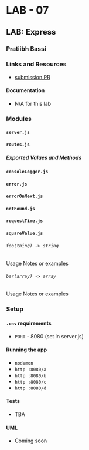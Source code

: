 # LAB - 07

## LAB: Express

### Pratiibh Bassi

### Links and Resources
* [submission PR](https://github.com/pratiibh-401-advanced-javascript/lab-07-middleware/pull/1)


#### Documentation
* N/A for this lab

### Modules
#### `server.js`
#### `routes.js`

##### Exported Values and Methods
#### `consoleLogger.js`
#### `error.js`
#### `errorOnNext.js`
#### `notFound.js`
#### `requestTime.js`
#### `squareValue.js`

###### `foo(thing) -> string`
Usage Notes or examples

###### `bar(array) -> array`
Usage Notes or examples

### Setup
#### `.env` requirements
* `PORT` - 8080 (set in server.js)

#### Running the app
* `nodemon`
* `http :8080/a`
* `http :8080/b`
* `http :8080/c`
* `http :8080/d`

  
#### Tests
* TBA

#### UML
* Coming soon
